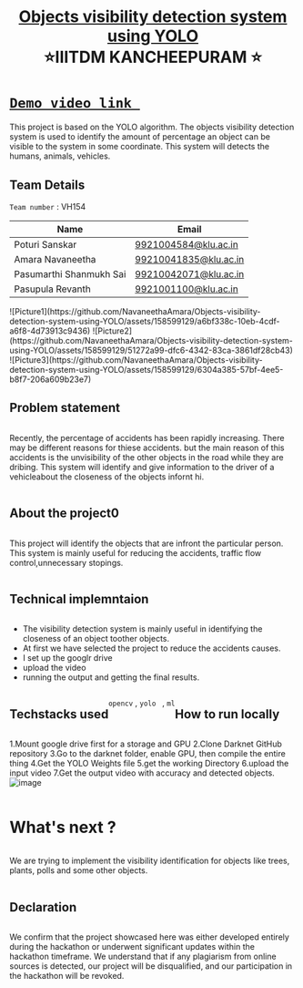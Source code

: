 <h1 align="center" style="border-bottom: none">
    <b>
        <a href="https://www.google.com"> Objects visibility detection system using YOLO  </a><br>
    </b>
    ⭐️IIITDM KANCHEEPURAM ⭐️ <br>
</h1>

#  [`Demo video link `](https://youtu.be/4iL8Z5xj8RI)
This project is based on the YOLO algorithm. The objects visibility detection system is used to identify the amount of percentage an object can be visible to the system in some coordinate. This system will detects the humans, animals, vehicles.
## Team Details
`Team number` : VH154

| Name    | Email           |
|---------|-----------------|
| Poturi Sanskar | 9921004584@klu.ac.in |
| Amara Navaneetha | 99210041835@klu.ac.in|
| Pasumarthi Shanmukh Sai | 99210042071@klu.ac.in |
| Pasupula Revanth| 9921001100@klu.ac.in |


<div style="display: flex; flex-wrap: wrap;">
    ![Picture1](https://github.com/NavaneethaAmara/Objects-visibility-detection-system-using-YOLO/assets/158599129/a6bf338c-10eb-4cdf-a6f8-4d73913c9436)
   ![Picture2](https://github.com/NavaneethaAmara/Objects-visibility-detection-system-using-YOLO/assets/158599129/51272a99-dfc6-4342-83ca-3861df28cb43)
    ![Picture3](https://github.com/NavaneethaAmara/Objects-visibility-detection-system-using-YOLO/assets/158599129/6304a385-57bf-4ee5-b8f7-206a609b23e7)

   

## Problem statement 
Recently, the percentage of accidents has been rapidly increasing. There may be different reasons for thiese accidents. but the main reason of this accidents is the unvisibility of the other objects in the road while they are dribing. This system will identify and give information to the driver of a vehicleabout the closeness of the objects infornt hi.
## About the project0
This project will identify the objects that are infront the particular person. This system is mainly useful for reducing the accidents, traffic flow control,unnecessary stopings. 

## Technical implemntaion 
- The visibility detection system is mainly useful in identifying the closeness of an object toother objects.
- At first we have selected the project to reduce the accidents causes.
- I set up the googlr drive
- upload the video
- running the output and getting the final results.

## Techstacks used 
`opencv` , `yolo ` , `ml`

## How to run locally 
1.Mount google drive first for a storage and GPU
2.Clone Darknet GitHub repository
3.Go to the darknet folder, enable GPU, then compile the entire thing
4.Get the YOLO Weights file
5.get the working Directory
6.upload the input video
7.Get the output video with accuracy and  detected objects.
![image](https://github.com/NavaneethaAmara/Objects-visibility-detection-system-using-YOLO/assets/158599129/ce7e91a1-8acc-4ba9-8a94-67c7f0d7c169)


# What's next ?
We are trying to implement the visibility identification for objects like trees, plants, polls and some other objects.
## Declaration
We confirm that the project showcased here was either developed entirely during the hackathon or underwent significant updates within the hackathon timeframe. We understand that if any plagiarism from online sources is detected, our project will be disqualified, and our participation in the hackathon will be revoked.
